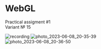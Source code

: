# WebGL

Practical assigment #1  
Variant № 15

![recording](https://github.com/NazarOnischenko/VGGI_Practic/assets/70802112/ac644458-70b6-4828-a157-a65e68947aaa)
![photo_2023-06-08_20-35-39](https://github.com/NazarOnischenko/VGGI_Practic/assets/70802112/a7a7dc75-d3ef-4ebc-8343-d94c7485b3f2)
![photo_2023-06-08_20-36-50](https://github.com/NazarOnischenko/VGGI_Practic/assets/70802112/7d76968b-66d1-4d33-bfc5-09c0a0370fda)
